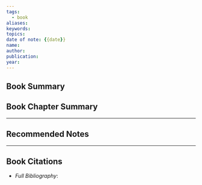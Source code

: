 ```yaml
---
tags: 
  - book
aliases: 
keywords: 
topics: 
date of note: {{date}}
name: 
author: 
publication: 
year:
---
```


## Book Summary



## Book Chapter Summary





-----------
##  Recommended Notes




----------
## Book Citations

- *Full Bibliography*:


